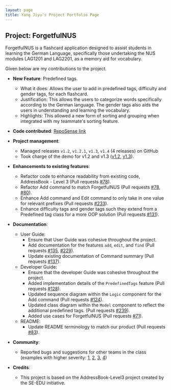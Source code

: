 ```yaml
---
layout: page
title: Yang Jiyu's Project Portfolio Page
---
```


## Project: ForgetfulNUS

ForgetfulNUS is a flashcard application designed to assist students in learning the German Language, specifically those undertaking the NUS modules LAG1201 and LAG2201, as a memory aid for vocabulary.

Given below are my contributions to the project.

* **New Feature**: Predefined tags.
  * What it does: Allows the user to add in predefined tags, difficulty and gender tags, for each flashcard. 
  * Justification: This allows the users to categorize words specifically according to the German language. The gender tags also aids the users in understanding and learning the vocabulary.
  * Highlights: This allowed a new form of sorting and grouping when integrated with my teammate's sorting feature.

* **Code contributed**: [RepoSense link](https://nus-cs2103-ay2021s1.github.io/tp-dashboard/#breakdown=true&search=&sort=groupTitle&sortWithin=title&since=2020-08-14&timeframe=commit&mergegroup=&groupSelect=groupByRepos&checkedFileTypes=docs~functional-code~test-code~other&tabOpen=true&tabType=authorship&tabAuthor=YangJiyu98&tabRepo=AY2021S1-CS2103T-W16-2%2Ftp%5Bmaster%5D&authorshipIsMergeGroup=false&authorshipFileTypes=docs~functional-code~test-code~other)

* **Project management**:
  * Managed releases `v1.2`, `v1.2.1`, `v1.3`, `v1.4` (4 releases) on GitHub
  * Took charge of the demo for v1.2 and v1.3 ([v1.2](https://docs.google.com/document/d/1INOtnhYMQ-rDAKKScVn7QFwIudYHpcUPikhlMqYaj68/edit?usp=sharing), [v1.3](https://drive.google.com/file/d/1vByEjMQdAdeBqJNKbx9RumT3oKOSrerm/view?usp=sharing)).

* **Enhancements to existing features**:
  * Refactor code to enhance readability from existing code, AddressBook - Level 3 (Pull requests [\#78](https://github.com/AY2021S1-CS2103T-W16-2/tp/pull/78)).
  * Refactor Add command to match ForgetfulNUS (Pull requests [\#78](https://github.com/AY2021S1-CS2103T-W16-2/tp/pull/78), [\#80](https://github.com/AY2021S1-CS2103T-W16-2/tp/pull/80)).
  * Enhance Add command and Edit command to only take in one value for relevant prefixes (Pull requests [\#233](https://github.com/AY2021S1-CS2103T-W16-2/tp/pull/233)).
  * Enhance difficulty tags and gender tags such they extend from a Predefined tag class for a more OOP solution (Pull requests [\#131](https://github.com/AY2021S1-CS2103T-W16-2/tp/pull/131)).
  
* **Documentation**:
  * User Guide:
    * Ensure that User Guide was cohesive throughout the project.
    * Add documentation for the features `add`, `edit`, and `find` (Pull requests [\#135](https://github.com/AY2021S1-CS2103T-W16-2/tp/pull/135), [\#229](https://github.com/AY2021S1-CS2103T-W16-2/tp/pull/229)).
    * Update existing documentation of Command summary (Pull requests [\#137](https://github.com/AY2021S1-CS2103T-W16-2/tp/pull/137)).
  * Developer Guide:
    * Ensure that the developer Guide was cohesive throughout the project.
    * Added implementation details of the `PredefinedTags` feature (Pull requests [\#128](https://github.com/AY2021S1-CS2103T-W16-2/tp/pull/128)).
    * Updated sequence diagram within the `Logic` component for the Add command (Pull requests [\#124](https://github.com/AY2021S1-CS2103T-W16-2/tp/pull/124)).
    * Updated class diagram within the `Model` component to reflect the additional predefined tags. (Pull requests [\#239](https://github.com/AY2021S1-CS2103T-W16-2/tp/pull/239)).
    * Added use cases for ForgetfulNUS (Pull requests [\#71](https://github.com/AY2021S1-CS2103T-W16-2/tp/pull/71)).
  * README:
    * Update README terminology to match our product (Pull requests [\#83](https://github.com/AY2021S1-CS2103T-W16-2/tp/pull/83)).    

* **Community**:
  * Reported bugs and suggestions for other teams in the class (examples with higher severity: [1](https://github.com/YangJiyu98/ped/issues/3), [2](https://github.com/YangJiyu98/ped/issues/6), [3](https://github.com/YangJiyu98/ped/issues/7), [4](https://github.com/YangJiyu98/ped/issues/2))

* **Credits**:
  * This project is based on the AddressBook-Level3 project created by the SE-EDU initiative.